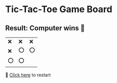 # Tic-Tac-Toe Game Board
## Result: Computer wins 🤖
|   |   |   |
|---|---|---|
|❌ |❌ |❌ |
|❌ |⭕ |⭕ |
|⭕ |⭕ |  |

🔄 [Click here](EEEEEEEEE.md) to restart